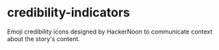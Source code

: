 # credibility-indicators
Emoji credibility icons designed by HackerNoon to communicate context about the story's content. 
